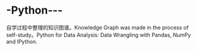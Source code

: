 # -Python---
自学过程中整理的知识图谱。Knowledge Graph was made  in the process of self-study。Python for Data Analysis: Data Wrangling with Pandas, NumPy and IPython. 
